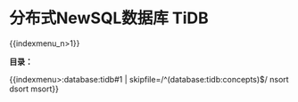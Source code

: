 # 分布式NewSQL数据库 TiDB 

{{indexmenu_n>1}}

**目录：**

{{indexmenu>:database:tidb#1 | skipfile=/^(database:tidb:concepts)$/ nsort dsort msort}}
